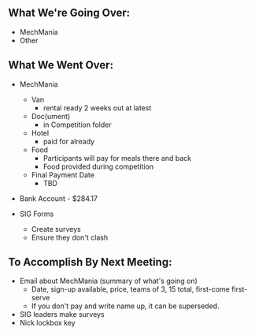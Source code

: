 ## What We're Going Over:
- MechMania  
- Other
## What We Went Over:  

- MechMania
    - Van
        - rental ready 2 weeks out at latest
    - Doc(ument)
        - in Competition folder  
    - Hotel
        - paid for already
    - Food
        - Participants will pay for meals there and back
        - Food provided during competition
    - Final Payment Date
        - TBD

- Bank Account - $284.17

- SIG Forms
    - Create surveys
    - Ensure they don't clash

## To Accomplish By Next Meeting:  
- Email about MechMania (summary of what's going on)
    - Date, sign-up available, price, teams of 3, 15 total, first-come first-serve
    - If you don't pay and write name up, it can be superseded.
- SIG leaders make surveys
- Nick lockbox key